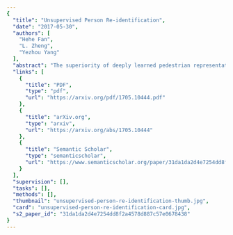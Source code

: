 ```yaml
---
{
  "title": "Unsupervised Person Re-identification",
  "date": "2017-05-30",
  "authors": [
    "Hehe Fan",
    "L. Zheng",
    "Yezhou Yang"
  ],
  "abstract": "The superiority of deeply learned pedestrian representations has been reported in very recent literature of person re-identification (re-ID). In this article, we consider the more pragmatic issue of learning a deep feature with no or only a few labels. We propose a progressive unsupervised learning (PUL) method to transfer pretrained deep representations to unseen domains. Our method is easy to implement and can be viewed as an effective baseline for unsupervised re-ID feature learning. Specifically, PUL iterates between (1) pedestrian clustering and (2) fine-tuning of the convolutional neural network (CNN) to improve the initialization model trained on the irrelevant labeled dataset. Since the clustering results can be very noisy, we add a selection operation between the clustering and fine-tuning. At the beginning, when the model is weak, CNN is fine-tuned on a small amount of reliable examples that locate near to cluster centroids in the feature space. As the model becomes stronger, in subsequent iterations, more images are being adaptively selected as CNN training samples. Progressively, pedestrian clustering and the CNN model are improved simultaneously until algorithm convergence. This process is naturally formulated as self-paced learning. We then point out promising directions that may lead to further improvement. Extensive experiments on three large-scale re-ID datasets demonstrate that PUL outputs discriminative features that improve the re-ID accuracy. Our code has been released at https://github.com/hehefan/Unsupervised-Person-Re-identification-Clustering-and-Fine-tuning.",
  "links": [
    {
      "title": "PDF",
      "type": "pdf",
      "url": "https://arxiv.org/pdf/1705.10444.pdf"
    },
    {
      "title": "arXiv.org",
      "type": "arxiv",
      "url": "https://arxiv.org/abs/1705.10444"
    },
    {
      "title": "Semantic Scholar",
      "type": "semanticscholar",
      "url": "https://www.semanticscholar.org/paper/31da1da2d4e7254dd8f2a4578d887c57e0678438"
    }
  ],
  "supervision": [],
  "tasks": [],
  "methods": [],
  "thumbnail": "unsupervised-person-re-identification-thumb.jpg",
  "card": "unsupervised-person-re-identification-card.jpg",
  "s2_paper_id": "31da1da2d4e7254dd8f2a4578d887c57e0678438"
}
---
```


